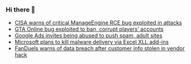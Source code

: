 ### Hi there 👋

<!--START_SECTION:feed-->
* [CISA warns of critical ManageEngine RCE bug exploited in attacks](https://www.bleepingcomputer.com/news/security/cisa-warns-of-critical-manageengine-rce-bug-exploited-in-attacks/)
* [GTA Online bug exploited to ban, corrupt players’ accounts](https://www.bleepingcomputer.com/news/security/gta-online-bug-exploited-to-ban-corrupt-players-accounts/)
* [Google Ads invites being abused to push spam, adult sites](https://www.bleepingcomputer.com/news/security/google-ads-invites-being-abused-to-push-spam-adult-sites/)
* [Microsoft plans to kill malware delivery via Excel XLL add-ins](https://www.bleepingcomputer.com/news/microsoft/microsoft-plans-to-kill-malware-delivery-via-excel-xll-add-ins/)
* [FanDuels warns of data breach after customer info stolen in vendor hack](https://www.bleepingcomputer.com/news/security/fanduels-warns-of-data-breach-after-customer-info-stolen-in-vendor-hack/)
<!--END_SECTION:feed-->

<!--
**frankenk/frankenk** is a ✨ _special_ ✨ repository because its `README.md` (this file) appears on your GitHub profile.

Here are some ideas to get you started:

- 🔭 I’m currently working on ...
- 🌱 I’m currently learning ...
- 👯 I’m looking to collaborate on ...
- 🤔 I’m looking for help with ...
- 💬 Ask me about ...
- 📫 How to reach me: ...
- 😄 Pronouns: ...
- ⚡ Fun fact: ...
-->



